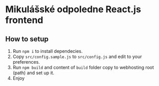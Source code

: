 # Mikulášské odpoledne React.js frontend

## How to setup
1. Run `npm i` to install dependecies.
2. Copy `src/config.sample.js` to `src/config.js` and edit to your preferences.
3. Run `npm build` and content of `build` folder copy to webhosting root (path) and set up it.
4. Enjoy
